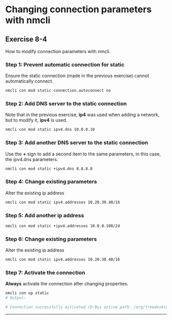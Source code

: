 
# Changing connection parameters with nmcli
## Exercise 8-4
How to modify connection parameters with nmcli.

### Step 1: Prevent automatic connection for static 

Ensure the static connection (made in the previous exercise) cannot automatically connect.

```bash
nmcli con mod static connection.autoconnect no
```

### Step 2: Add DNS server to the static connection

Note that in the previous exercise, **ip4** was used when adding a network, but to modify it, **ipv4** is used.

```bash
nmcli con mod static ipv4.dns 10.0.0.10
```

### Step 3: Add another DNS server to the static connection

Use the **+** sign to add a second item to the same parameters, in this case, the ipv4.dns parameters.

```bash
nmcli con mod static +ipv4.dns 8.8.8.8
```

### Step 4: Change existing parameters 

Alter the existing ip address

```bash
nmcli con mod static ipv4.addresses 10.20.30.40/16
```

### Step 5: Add another ip address

```bash
nmcli con mod static +ipv4.addresses 10.0.0.100/24
```

### Step 6: Change existing parameters 

Alter the existing ip address

```bash
nmcli con mod static ipv4.addresses 10.20.30.40/16
```

### Step 7: Activate the connection

**Always** activate the connection after changing properties.

```bash
nmcli con up static
# Output: 

# Connection successfully activated (D-Bus active path: /org/freedesktop/NetworkManager/ActiveConnection/5)

```

---
